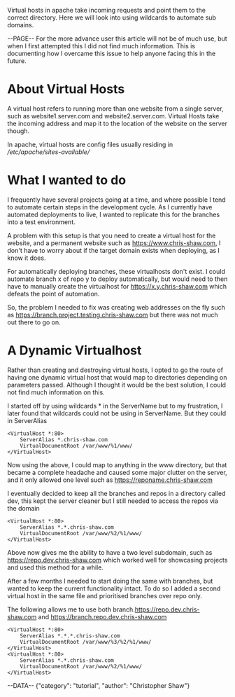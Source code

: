 Virtual hosts in apache take incoming requests and point them to the correct directory. Here we will look into using wildcards to automate sub domains.

--PAGE--
For the more advance user this article will not be of much use, but when I first attempted this I did not find much information. This is documenting how I overcame this issue to help anyone facing this in the future.

# About Virtual Hosts
A virtual host refers to running more than one website from a single server, such as website1.server.com and website2.server.com. Virtual Hosts take the incoming address and map it to the location of the website on the server though.

In apache, virtual hosts are config files usually residing in        */etc/apache/sites-available/*

# What I wanted to do
I frequently have several projects going at a time, and where possible I tend to automate certain steps in the development cycle. As I currently have automated deployments to live, I wanted to replicate this for the branches into a test environment. 

A problem with this setup is that you need to create a virtual host for the website, and a permanent website such as https://www.chris-shaw.com, I don't have to worry about if the target domain exists when deploying, as I know it does.

For automatically deploying branches, these virtualhosts don't exist. I could automate branch x of repo y to deploy automatically, but would need to then have to manually create the virtualhost for https://x.y.chris-shaw.com which defeats the point of automation.

So, the problem I needed to fix was creating web addresses on the fly such as https://branch.project.testing.chris-shaw.com but there was not much out there to go on.

# A Dynamic Virtualhost
Rather than creating and destroying virtual hosts, I opted to go the route of having one dynamic virtual host that would map to directories depending on parameters passed. Although I thought it would be the best solution, I could not find much information on this.

I started off by using wildcards  * in the ServerName but to my frustration, I later found that wildcards could not be using in ServerName. But they could in ServerAlias 

    <VirtualHost *:80>
        ServerAlias *.chris-shaw.com
        VirtualDocumentRoot /var/www/%1/www/
    </VirtualHost>
             
Now using the above, I could map to anything in the www directory, but that became a complete headache and caused some major clutter on the server, and it only allowed one level such as https://reponame.chris-shaw.com

I eventually decided to keep all the branches and repos in a directory called dev, this kept the server cleaner but I still needed to access the repos via the domain


    <VirtualHost *:80>
        ServerAlias *.*.chris-shaw.com
        VirtualDocumentRoot /var/www/%2/%1/www/
    </VirtualHost>

Above now gives me the ability to have a two level subdomain, such as https://repo.dev.chris-shaw.com which worked well for showcasing projects and used this method for a while.

After a few months I needed to start doing the same with branches, but wanted to keep the current functionality intact. To do so I added a second virtual host in the same file and prioritised branches over repo only.

The following allows me to use both branch.https://repo.dev.chris-shaw.com and 
https://branch.repo.dev.chris-shaw.com 

    <VirtualHost *:80>
        ServerAlias *.*.*.chris-shaw.com
        VirtualDocumentRoot /var/www/%3/%2/%1/www/
    </VirtualHost>
    <VirtualHost *:80>
        ServerAlias *.*.chris-shaw.com
        VirtualDocumentRoot /var/www/%2/%1/www/
    </VirtualHost>

--DATA--
{"category": "tutorial", "author": "Christopher Shaw"}
